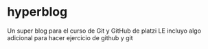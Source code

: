 # hyperblog
Un super blog para el curso de Git y GitHub de platzi
LE incluyo algo adicional para hacer ejercicio de github y git
